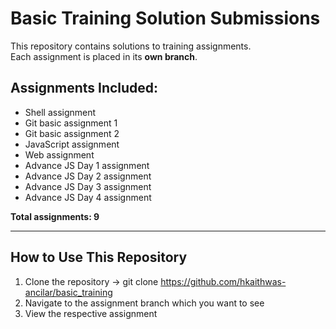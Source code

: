 # Basic Training Solution Submissions

This repository contains solutions to training assignments.  
Each assignment is placed in its **own branch**.

## Assignments Included:
- Shell assignment  
- Git basic assignment 1  
- Git basic assignment 2  
- JavaScript assignment  
- Web assignment
- Advance JS Day 1 assignment
- Advance JS Day 2 assignment
- Advance JS Day 3 assignment
- Advance JS Day 4 assignment  

**Total assignments: 9**

---

## How to Use This Repository

1. Clone the repository -> git clone https://github.com/hkaithwas-ancilar/basic_training
2. Navigate to the assignment branch which you want to see
3. View the respective assignment
